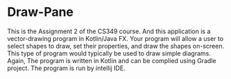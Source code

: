 # Draw-Pane
This is the Assignment 2 of the CS349 course. And this application is a vector-drawing program in Kotlin/Java FX. Your program will allow a user to select shapes to draw, set their properties, and draw the shapes on-screen. This type of program would typically be used to draw simple diagrams. Again, The program is written in Kotlin and can be complied using Gradle project. The program is run by intellij IDE.